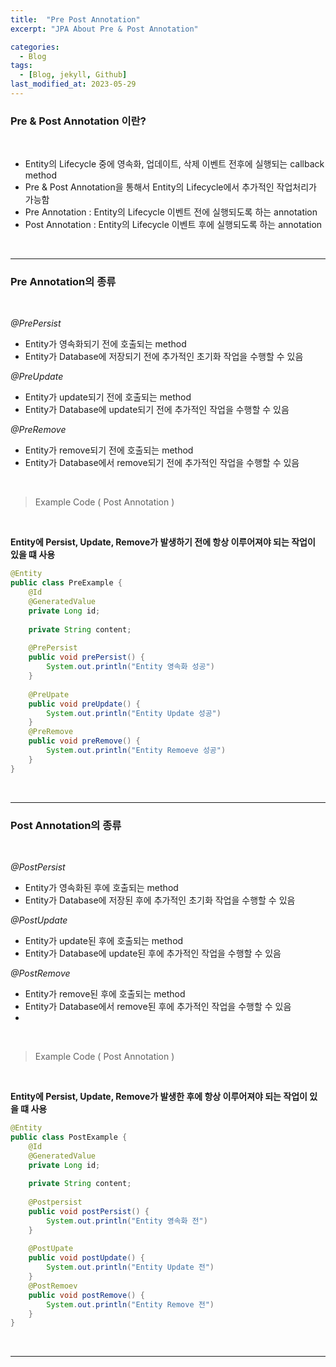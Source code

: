 ```yaml
---
title:  "Pre Post Annotation"
excerpt: "JPA About Pre & Post Annotation"

categories:
  - Blog
tags:
  - [Blog, jekyll, Github]
last_modified_at: 2023-05-29
---
```


### Pre & Post Annotation 이란?

<br />

- Entity의 Lifecycle 중에 영속화, 업데이트, 삭제 이벤트 전후에 실행되는 callback method
- Pre & Post Annotation을 통해서 Entity의 Lifecycle에서 추가적인 작업처리가 가능함
- Pre Annotation : Entity의 Lifecycle 이벤트 전에 실행되도록 하는 annotation
- Post Annotation : Entity의 Lifecycle 이벤트 후에 실행되도록 하는 annotation

<br />

---
### Pre Annotation의 종류

<br />

*@PrePersist*

- Entity가 영속화되기 전에 호출되는 method
- Entity가 Database에 저장되기 전에 추가적인 초기화 작업을 수행할 수 있음

*@PreUpdate*

- Entity가 update되기 전에 호출되는 method
- Entity가 Database에 update되기 전에 추가적인 작업을 수행할 수 있음

*@PreRemove*

- Entity가 remove되기 전에 호출되는 method
- Entity가 Database에서 remove되기 전에 추가적인 작업을 수행할 수 있음

<br />

> Example Code ( Post Annotation )

<br />

**Entity에 Persist, Update, Remove가 발생하기 전에 항상 이루어져야 되는 작업이 있을 떄 사용**
```java
@Entity
public class PreExample {
    @Id
    @GeneratedValue
    private Long id;
    
    private String content;
    
    @PrePersist
    public void prePersist() {
        System.out.println("Entity 영속화 성공")
    }
    
    @PreUpate
    public void preUpdate() {
        System.out.println("Entity Update 성공")
    }
    @PreRemove
    public void preRemove() {
        System.out.println("Entity Remoeve 성공")
    }
}
```

<br />

---
### Post Annotation의 종류

<br />

*@PostPersist*

- Entity가 영속화된 후에 호출되는 method
- Entity가 Database에 저장된 후에 추가적인 초기화 작업을 수행할 수 있음

*@PostUpdate*

- Entity가 update된 후에 호출되는 method
- Entity가 Database에 update된 후에 추가적인 작업을 수행할 수 있음

*@PostRemove*

- Entity가 remove된 후에 호출되는 method
- Entity가 Database에서 remove된 후에 추가적인 작업을 수행할 수 있음
- 
<br />


> Example Code ( Post Annotation )

<br />

**Entity에 Persist, Update, Remove가 발생한 후에 항상 이루어져야 되는 작업이 있을 떄 사용**
```java
@Entity
public class PostExample {
    @Id
    @GeneratedValue
    private Long id;
    
    private String content;
    
    @Postpersist
    public void postPersist() {
        System.out.println("Entity 영속화 전")
    }
    
    @PostUpate
    public void postUpdate() {
        System.out.println("Entity Update 전")
    }
    @PostRemoev
    public void postRemove() {
        System.out.println("Entity Remove 전")
    }
}
```

<br />

---
